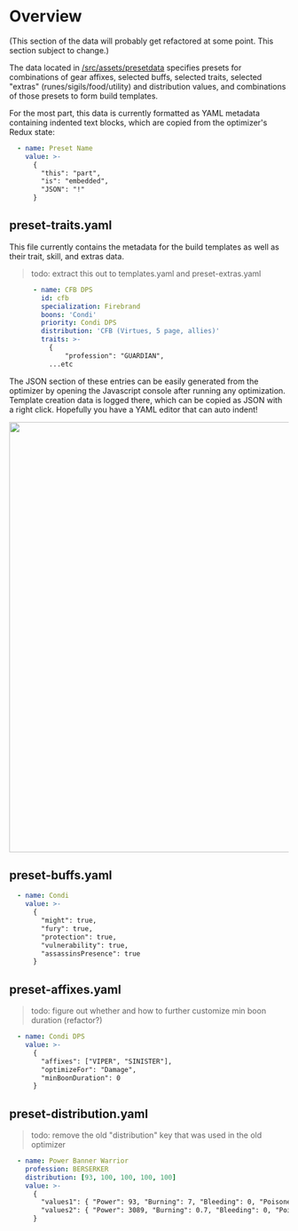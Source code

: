 # Overview

(This section of the data will probably get refactored at some point. This section subject to change.)

The data located in [/src/assets/presetdata](../../../src/assets/presetdata) specifies presets for combinations of gear affixes, selected buffs, selected traits, selected "extras" (runes/sigils/food/utility) and distribution values, and combinations of those presets to form build templates.

For the most part, this data is currently formatted as YAML metadata containing indented text blocks, which are copied from the optimizer's Redux state:

```yaml
  - name: Preset Name
    value: >-
      {
        "this": "part",
        "is": "embedded",
        "JSON": "!"
      }
```

## preset-traits.yaml

This file currently contains the metadata for the build templates as well as their trait, skill, and extras data.

> todo: extract this out to templates.yaml and preset-extras.yaml

```yaml
      - name: CFB DPS
        id: cfb
        specialization: Firebrand
        boons: 'Condi'
        priority: Condi DPS
        distribution: 'CFB (Virtues, 5 page, allies)'
        traits: >-
          {
              "profession": "GUARDIAN",
          ...etc
```

The JSON section of these entries can be easily generated from the optimizer by opening the Javascript console after running any optimization. Template creation data is logged there, which can be copied as JSON with a right click. Hopefully you have a YAML editor that can auto indent!

<img src="https://user-images.githubusercontent.com/8336245/137229434-baaa5c7d-3ea5-4113-9be7-0f36f9a38dae.png" width="775">

## preset-buffs.yaml

```yaml
  - name: Condi
    value: >-
      {
        "might": true,
        "fury": true,
        "protection": true,
        "vulnerability": true,
        "assassinsPresence": true
      }
```

## preset-affixes.yaml

> todo: figure out whether and how to further customize min boon duration (refactor?)

```yaml
  - name: Condi DPS
    value: >-
      {
        "affixes": ["VIPER", "SINISTER"],
        "optimizeFor": "Damage",
        "minBoonDuration": 0
      }
```

## preset-distribution.yaml

> todo: remove the old "distribution" key that was used in the old optimizer

```yaml
  - name: Power Banner Warrior
    profession: BERSERKER
    distribution: [93, 100, 100, 100, 100]
    value: >-
      {
        "values1": { "Power": 93, "Burning": 7, "Bleeding": 0, "Poisoned": 0, "Torment": 0, "Confusion": 0 },
        "values2": { "Power": 3089, "Burning": 0.7, "Bleeding": 0, "Poisoned": 0, "Torment": 0, "Confusion": 0 }
      }
```